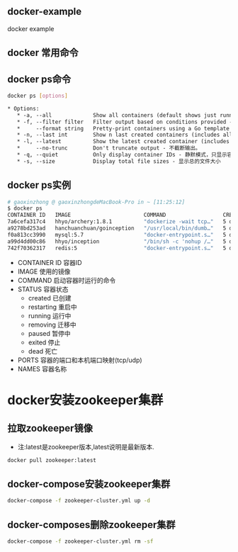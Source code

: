 ## docker-example
docker example

## docker 常用命令

## docker ps命令

```bash
docker ps [options]
```

```xml
* Options:
   * -a, --all             Show all containers (default shows just running) -  显示所有容器,包括未运行的。
   * -f, --filter filter   Filter output based on conditions provided -  根据条件过滤显示内容。
   *     --format string   Pretty-print containers using a Go template - 指定返回值的模版文件。
   * -n, --last int        Show n last created containers (includes all states) (default -1) - 列出最近创建的N个容器。
   * -l, --latest          Show the latest created container (includes all states) - 显示最近创建的容器。
   *     --no-trunc        Don't truncate output - 不截断输出。
   * -q, --quiet           Only display container IDs - 静默模式，只显示容器ID 
   * -s, --size            Display total file sizes - 显示总的文件大小
```

## docker ps实例

```bash
# gaoxinzhong @ gaoxinzhongdeMacBook-Pro in ~ [11:25:12] 
$ docker ps 
CONTAINER ID   IMAGE                       COMMAND                  CREATED      STATUS        PORTS                                                  NAMES
7a6cefa317c4   hhyo/archery:1.8.1          "dockerize -wait tcp…"   5 days ago   Up 18 hours   0.0.0.0:9123->9123/tcp, :::9123->9123/tcp              archery
a9278bd253ad   hanchuanchuan/goinception   "/usr/local/bin/dumb…"   5 days ago   Up 18 hours   4000/tcp                                               goinception
f0a813cc3990   mysql:5.7                   "docker-entrypoint.s…"   5 days ago   Up 18 hours   0.0.0.0:3306->3306/tcp, :::3306->3306/tcp, 33060/tcp   mysql
a99d4dd00c86   hhyo/inception              "/bin/sh -c 'nohup /…"   5 days ago   Up 18 hours   6669/tcp                                               inception
742f70362317   redis:5                     "docker-entrypoint.s…"   5 days ago   Up 18 hours   6379/tcp                                               redis
```
* CONTAINER ID 容器ID
* IMAGE 使用的镜像
* COMMAND 启动容器时运行的命令
* STATUS 容器状态
   * created 已创建
   * restarting 重启中
   * running 运行中
   * removing 迁移中
   * paused 暂停中
   * exited 停止
   * dead 死亡
* PORTS 容器的端口和本机端口映射(tcp/udp)
* NAMES 容器名称


# docker安装zookeeper集群

## 拉取zookeeper镜像

* 注:latest是zookeeper版本,latest说明是最新版本.

```bash
docker pull zookeeper:latest
```

## docker-compose安装zookeeper集群

```bash
docker-compose -f zookeeper-cluster.yml up -d
```

## docker-composes删除zookeeper集群

```bash
docker-compose -f zookeeper-cluster.yml rm -sf
```
